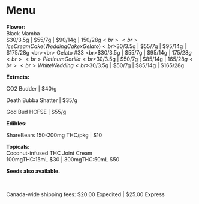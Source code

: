 # Menu

<b>Flower:</b>
<br>Black Mamba 
<br>$30/3.5g | $55/7g | $90/14g | $150/28g
<br><br> Ice Cream Cake (Wedding Cake x Gelato) 
<br>$30/3.5g | $55/7g | $95/14g | $175/28g
<br><br> Gelato #33 
<br>$30/3.5g | $55/7g | $95/14g | $175/28g
<br><br> Platinum Gorilla 
<br>$30/3.5g | $50/7g | $85/14g | $165/28g
<br><br> White Wedding 
<br>$30/3.5g | $50/7g | $85/14g | $165/28g  

<p></p><p></p>
<b>Extracts:</b>
<p>CO2 Budder | $40/g</p>
<p>Death Bubba Shatter | $35/g</p>
<p>God Bud HCFSE | $55/g</p>

<p></p><p></p>
<b>Edibles:</b>
<p> ShareBears 150-200mg THC/pkg | $10</p>
  
<p></p><p></p>
<b>Topicals:</b>
<br>Coconut-infused THC Joint Cream
<br> 100mgTHC:15mL $30 | 300mgTHC:50mL $50 

<p></p><p></p>
<b>Seeds also available.</b>

<br><p></p>
Canada-wide shipping fees:
$20.00 Expedited | $25.00 Express
